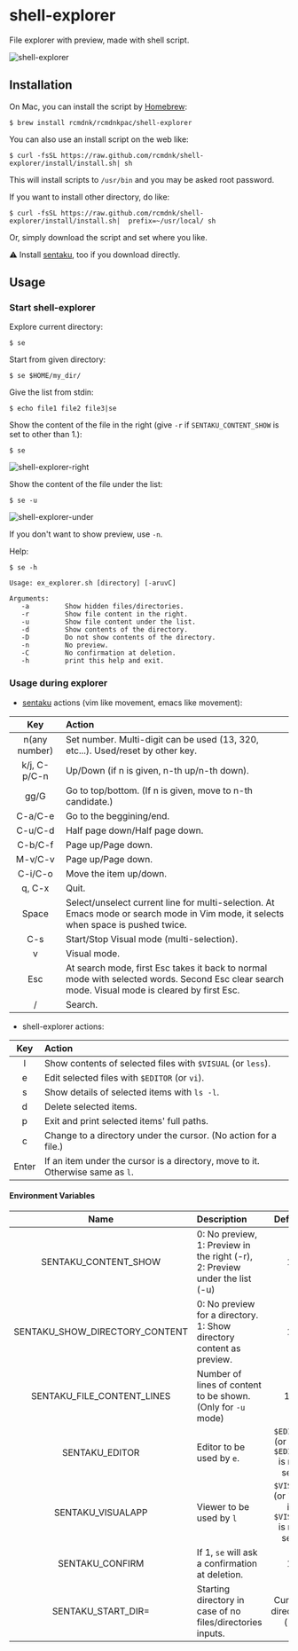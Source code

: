 # shell-explorer
File explorer with preview, made with shell script.

![shell-explorer](https://github.com/rcmdnk/shell-explorer/blob/images/shell-explorer.gif?raw=true)

## Installation

On Mac, you can install the script by [Homebrew](https://github.com/mxcl/homebrew):

    $ brew install rcmdnk/rcmdnkpac/shell-explorer

You can also use an install script on the web like:

    $ curl -fsSL https://raw.github.com/rcmdnk/shell-explorer/install/install.sh| sh

This will install scripts to `/usr/bin`
and you may be asked root password.

If you want to install other directory, do like:

    $ curl -fsSL https://raw.github.com/rcmdnk/shell-explorer/install/install.sh|  prefix=~/usr/local/ sh

Or, simply download the script and set where you like.

:warning: Install [sentaku](https://github.com/rcmdnk/sentaku), too
if you download directly.

## Usage

### Start shell-explorer

Explore current directory:

    $ se

Start from given directory:

    $ se $HOME/my_dir/

Give the list from stdin:

    $ echo file1 file2 file3|se

Show the content of the file in the right (give `-r` if `SENTAKU_CONTENT_SHOW` is set to other than 1.):

    $ se

![shell-explorer-right](https://github.com/rcmdnk/shell-explorer/blob/images/shell-explorer-right.gif?raw=true)

Show the content of the file under the list:

    $ se -u

![shell-explorer-under](https://github.com/rcmdnk/shell-explorer/blob/images/shell-explorer-under.gif?raw=true)

If you don't want to show preview, use `-n`.

Help:

    $ se -h

    Usage: ex_explorer.sh [directory] [-aruvC]

    Arguments:
       -a         Show hidden files/directories.
       -r         Show file content in the right.
       -u         Show file content under the list.
       -d         Show contents of the directory.
       -D         Do not show contents of the directory.
       -n         No preview.
       -C         No confirmation at deletion.
       -h         print this help and exit.

### Usage during explorer

* [sentaku](https://github.com/rcmdnk/sentaku) actions (vim like movement, emacs like movement):

Key|Action
:-:|:--
n(any number)| Set number. Multi-digit can be used (13, 320, etc...). Used/reset by other key.
k/j, C-p/C-n | Up/Down (if n is given, n-th up/n-th down).
gg/G     | Go to top/bottom. (If n is given, move to n-th candidate.)
C-a/C-e  | Go to the beggining/end.
C-u/C-d  | Half page down/Half page down.
C-b/C-f  | Page up/Page down.
M-v/C-v  | Page up/Page down.
C-i/C-o  | Move the item up/down.
q, C-x   | Quit.
Space    | Select/unselect current line for multi-selection. At Emacs mode or search mode in Vim mode, it selects when space is pushed twice.
C-s      | Start/Stop Visual mode (multi-selection).
v        | Visual mode.
Esc      | At search mode, first Esc takes it back to normal mode with selected words. Second Esc clear search mode. Visual mode is cleared by first Esc.
/        | Search.

* shell-explorer actions:

Key|Action
:-:|:--
l| Show contents of selected files with `$VISUAL` (or `less`).
e| Edit selected files with `$EDITOR` (or `vi`).
s| Show details of selected items with `ls -l`.
d| Delete selected items.
p| Exit and print selected items' full paths.
c| Change to a directory under the cursor. (No action for a file.)
Enter|If an item under the cursor is a directory, move to it. Otherwise same as `l`.

#### Environment Variables

Name|Description|Default
:--:|:-----------|:------:
SENTAKU_CONTENT_SHOW|0: No preview, 1: Preview in the right (-r), 2: Preview under the list (-u)|1
SENTAKU_SHOW_DIRECTORY_CONTENT|0: No preview for a directory. 1: Show directory content as preview.|1
SENTAKU_FILE_CONTENT_LINES|Number of lines of content to be shown. (Only for `-u` mode)|10
SENTAKU_EDITOR|Editor to be used by `e`.|`$EDITOR` (or `vi` if `$EDITOR` is not set)
SENTAKU_VISUALAPP|Viewer to be used by `l`|`$VISUAL` (or `less` if `$VISUAL` is not set)
SENTAKU_CONFIRM|If 1, `se` will ask a confirmation at deletion.|1
SENTAKU_START_DIR=|Starting directory in case of no files/directories inputs.|Current direcotry (`.`)
